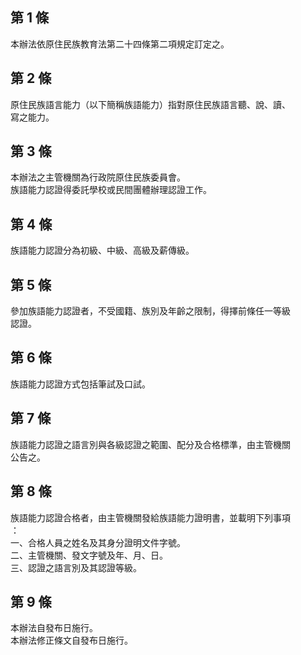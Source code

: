 第 1 條
-------
本辦法依原住民族教育法第二十四條第二項規定訂定之。

第 2 條
-------
原住民族語言能力（以下簡稱族語能力）指對原住民族語言聽、說、讀、  
寫之能力。

第 3 條
-------
本辦法之主管機關為行政院原住民族委員會。  
族語能力認證得委託學校或民間團體辦理認證工作。

第 4 條
-------
族語能力認證分為初級、中級、高級及薪傳級。

第 5 條
-------
參加族語能力認證者，不受國籍、族別及年齡之限制，得擇前條任一等級  
認證。

第 6 條
-------
族語能力認證方式包括筆試及口試。

第 7 條
-------
族語能力認證之語言別與各級認證之範圍、配分及合格標準，由主管機關  
公告之。

第 8 條
-------
族語能力認證合格者，由主管機關發給族語能力證明書，並載明下列事項  
：  
一、合格人員之姓名及其身分證明文件字號。  
二、主管機關、發文字號及年、月、日。  
三、認證之語言別及其認證等級。

第 9 條
-------
本辦法自發布日施行。  
本辦法修正條文自發布日施行。

